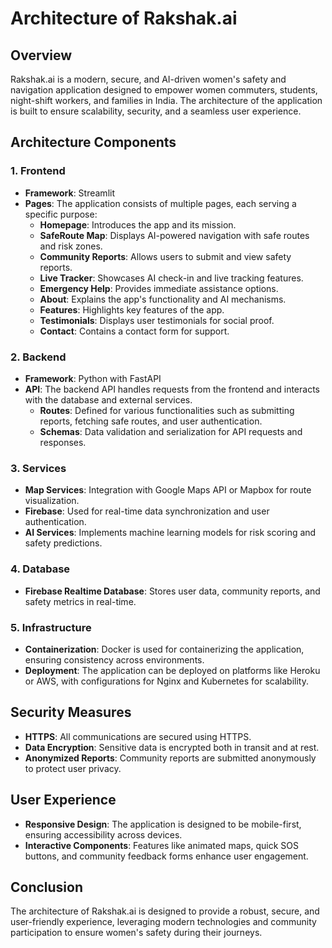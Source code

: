 # Architecture of Rakshak.ai

## Overview
Rakshak.ai is a modern, secure, and AI-driven women's safety and navigation application designed to empower women commuters, students, night-shift workers, and families in India. The architecture of the application is built to ensure scalability, security, and a seamless user experience.

## Architecture Components

### 1. Frontend
- **Framework**: Streamlit
- **Pages**: The application consists of multiple pages, each serving a specific purpose:
  - **Homepage**: Introduces the app and its mission.
  - **SafeRoute Map**: Displays AI-powered navigation with safe routes and risk zones.
  - **Community Reports**: Allows users to submit and view safety reports.
  - **Live Tracker**: Showcases AI check-in and live tracking features.
  - **Emergency Help**: Provides immediate assistance options.
  - **About**: Explains the app's functionality and AI mechanisms.
  - **Features**: Highlights key features of the app.
  - **Testimonials**: Displays user testimonials for social proof.
  - **Contact**: Contains a contact form for support.

### 2. Backend
- **Framework**: Python with FastAPI
- **API**: The backend API handles requests from the frontend and interacts with the database and external services.
  - **Routes**: Defined for various functionalities such as submitting reports, fetching safe routes, and user authentication.
  - **Schemas**: Data validation and serialization for API requests and responses.

### 3. Services
- **Map Services**: Integration with Google Maps API or Mapbox for route visualization.
- **Firebase**: Used for real-time data synchronization and user authentication.
- **AI Services**: Implements machine learning models for risk scoring and safety predictions.

### 4. Database
- **Firebase Realtime Database**: Stores user data, community reports, and safety metrics in real-time.

### 5. Infrastructure
- **Containerization**: Docker is used for containerizing the application, ensuring consistency across environments.
- **Deployment**: The application can be deployed on platforms like Heroku or AWS, with configurations for Nginx and Kubernetes for scalability.

## Security Measures
- **HTTPS**: All communications are secured using HTTPS.
- **Data Encryption**: Sensitive data is encrypted both in transit and at rest.
- **Anonymized Reports**: Community reports are submitted anonymously to protect user privacy.

## User Experience
- **Responsive Design**: The application is designed to be mobile-first, ensuring accessibility across devices.
- **Interactive Components**: Features like animated maps, quick SOS buttons, and community feedback forms enhance user engagement.

## Conclusion
The architecture of Rakshak.ai is designed to provide a robust, secure, and user-friendly experience, leveraging modern technologies and community participation to ensure women's safety during their journeys.